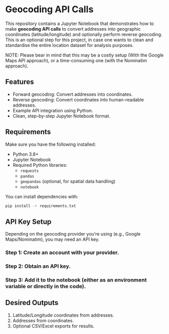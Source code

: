 # Geocoding API Calls

This repository contains a Jupyter Notebook that demonstrates how to make **geocoding API calls** to convert addresses into geographic coordinates (latitude/longitude) and optionally perform reverse geocoding. This is an optional step for this project, in case one wants to clean and standardise the entire location dataset for analysis purposes. 

NOTE: Please bear in mind that this may be a costly setup (With the Google Maps API approach), or a time-consuming one (with the Nominatim approach). 

## Features
- Forward geocoding: Convert addresses into coordinates.
- Reverse geocoding: Convert coordinates into human-readable addresses.
- Example API integration using Python.
- Clean, step-by-step Jupyter Notebook format.

## Requirements
Make sure you have the following installed:

- Python 3.8+
- Jupyter Notebook
- Required Python libraries:
  - `requests`
  - `pandas`
  - `geopandas` (optional, for spatial data handling)
  - `notebook`

You can install dependencies with:

```bash
pip install -r requirements.txt
```

## API Key Setup

Depending on the geocoding provider you’re using (e.g., Google Maps/Nominatim), you may need an API key.

### Step 1: Create an account with your provider.
### Step 2: Obtain an API key.
### Step 3: Add it to the notebook (either as an environment variable or directly in the code).

## Desired Outputs

1. Latitude/Longitude coordinates from addresses.
2. Addresses from coordinates.
3. Optional CSV/Excel exports for results.